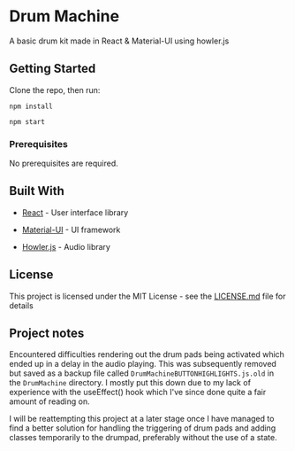 # Drum Machine

A basic drum kit made in React & Material-UI using howler.js

## Getting Started

Clone the repo, then run:

`npm install`

`npm start`

### Prerequisites

No prerequisites are required. 

## Built With

- [React](https://reactjs.org/) - User interface library

- [Material-UI](https://material-ui.com/) - UI framework

- [Howler.js](https://howlerjs.com/) - Audio library

## License

This project is licensed under the MIT License - see the [LICENSE.md](LICENSE.md) file for details

## Project notes

Encountered difficulties rendering out the drum pads being activated which ended up in a delay in the audio playing. This was subsequently removed but saved as a backup file called `DrumMachineBUTTONHIGHLIGHTS.js.old` in the `DrumMachine` directory. I mostly put this down due to my lack of experience with the useEffect() hook which I've since done quite a fair amount of reading on.

I will be reattempting this project at a later stage once I have managed to find a better solution for handling the triggering of drum pads and adding classes temporarily to the drumpad, preferably without the use of a state.
